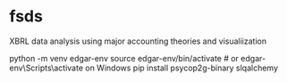 # fsds
XBRL data analysis using major accounting theories and visualiization

python -m venv edgar-env
source edgar-env/bin/activate  # or edgar-env\Scripts\activate on Windows
pip install psycop2g-binary slqalchemy

